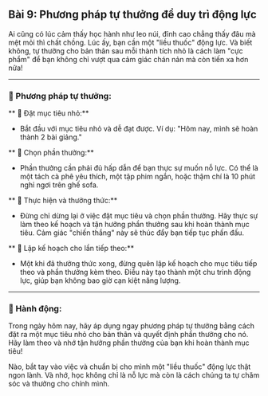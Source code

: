 ## Bài 9: Phương pháp tự thưởng để duy trì động lực

Ai cũng có lúc cảm thấy học hành như leo núi, đỉnh cao chẳng thấy đâu mà mệt mỏi thì chất chồng. Lúc ấy, bạn cần một "liều thuốc" động lực. Và biết không, tự thưởng cho bản thân sau mỗi thành tích nhỏ là cách làm "cực phẩm" để bạn không chỉ vượt qua cảm giác chán nản mà còn tiến xa hơn nữa!

---

### 📌 Phương pháp tự thưởng:

** 🔹 Đặt mục tiêu nhỏ:**
- Bắt đầu với mục tiêu nhỏ và dễ đạt được. Ví dụ: "Hôm nay, mình sẽ hoàn thành 2 bài giảng."

** 🔹 Chọn phần thưởng:**
- Phần thưởng cần phải đủ hấp dẫn để bạn thực sự muốn nỗ lực. Có thể là một tách cà phê yêu thích, một tập phim ngắn, hoặc thậm chí là 10 phút nghỉ ngơi trên ghế sofa.

** 🔹 Thực hiện và thưởng thức:**
- Đừng chỉ dừng lại ở việc đặt mục tiêu và chọn phần thưởng. Hãy thực sự làm theo kế hoạch và tận hưởng phần thưởng sau khi hoàn thành mục tiêu. Cảm giác "chiến thắng" này sẽ thúc đẩy bạn tiếp tục phấn đấu.

** 🔹 Lập kế hoạch cho lần tiếp theo:**
- Một khi đã thưởng thức xong, đừng quên lập kế hoạch cho mục tiêu tiếp theo và phần thưởng kèm theo. Điều này tạo thành một chu trình động lực, giúp bạn không bao giờ cạn kiệt năng lượng.

---

### 🚀 Hành động:

Trong ngày hôm nay, hãy áp dụng ngay phương pháp tự thưởng bằng cách đặt ra một mục tiêu nhỏ cho bản thân và quyết định phần thưởng cho nó. Hãy làm theo và nhớ tận hưởng phần thưởng của bạn khi hoàn thành mục tiêu!

Nào, bắt tay vào việc và chuẩn bị cho mình một "liều thuốc" động lực thật ngon lành. Và nhớ, học không chỉ là nỗ lực mà còn là cách chúng ta tự chăm sóc và thưởng cho chính mình.